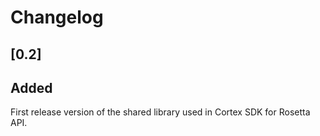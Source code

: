 # Changelog

## [0.2]

## Added

First release version of the shared library used in Cortex SDK for Rosetta API.

